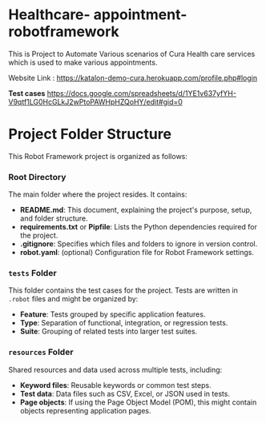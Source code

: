 # Healthcare- appointment-robotframework
This is Project to Automate Various scenarios of Cura Health care services which is used to make various appointments.

Website Link : https://katalon-demo-cura.herokuapp.com/profile.php#login

**Test cases**
https://docs.google.com/spreadsheets/d/1YE1v637yfYH-V9qtf1LG0HcGLkJ2wPtoPAWHpHZQoHY/edit#gid=0

# Project Folder Structure

This Robot Framework project is organized as follows:

### Root Directory
The main folder where the project resides. It contains:
- **README.md**: This document, explaining the project's purpose, setup, and folder structure.
- **requirements.txt** or **Pipfile**: Lists the Python dependencies required for the project.
- **.gitignore**: Specifies which files and folders to ignore in version control.
- **robot.yaml**: (optional) Configuration file for Robot Framework settings.

### `tests` Folder
This folder contains the test cases for the project. Tests are written in `.robot` files and might be organized by:
- **Feature**: Tests grouped by specific application features.
- **Type**: Separation of functional, integration, or regression tests.
- **Suite**: Grouping of related tests into larger test suites.

### `resources` Folder
Shared resources and data used across multiple tests, including:
- **Keyword files**: Reusable keywords or common test steps.
- **Test data**: Data files such as CSV, Excel, or JSON used in tests.
- **Page objects**: If using the Page Object Model (POM), this might contain objects representing application pages.
  
